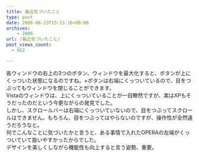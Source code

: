 ```yaml
---
title: 最近気づいたこと
type: post
date: 2006-06-23T15:13:16+00:00
archives:
    - 2006
url: /最近気づいたこと/
post_views_count:
  - 652

---
```

各ウィンドウの右上の3つのボタン、ウィンドウを最大化すると、ボタンが上にくっついた状態になるのですね。×ボタンは右端にくっついているので、目をつぶってもウィンドウを閉じることができます。  
Vistaのウィンドウは、上にくっついていることが一目瞭然ですが、実はXPもそうだったのだという今更ながらの発見でした。  
しかし、スクロールバーは右端にくっついていないので、目をつぶってスクロールはできません。もちろん、目をつぶってはやらないのですが、操作性が全然違うだろうなと。  
何でこんなことに気づいたかと言うと、ある事情で入れたOPERAの左端がくっついていて扱いやすかったからでした。  
デザインを美しくしながら機能性も向上すると言う姿勢、重要。